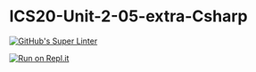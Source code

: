 # ICS20-Unit-2-05-extra-Csharp

[![GitHub's Super Linter](https://github.com/AvaVenturino/ICS20-Unit-2-05-extra-Csharp/workflows/GitHub's%20Super%20Linter/badge.svg)](https://github.com/AvaVenturino/ICS20-Unit-2-05-extra-Csharp/actions)



[![Run on Repl.it](https://repl.it/badge/github/AvaVenturino/ICS20-Unit-2-05-extra-Csharp)](https://repl.it/github/AvaVenturino/ICS20-Unit-2-05-extra-Csharp)
